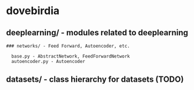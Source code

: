 # dovebirdia
## deeplearning/ - modules related to deeplearning
    
    ### networks/ - Feed Forward, Autoencoder, etc.
      
      base.py - AbstractNetwork, FeedForwardNetwork
      autoencoder.py - Autoencoder
      
## datasets/ - class hierarchy for datasets (TODO)
    

